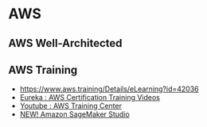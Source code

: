 # AWS
## AWS Well-Architected
## AWS Training
* https://www.aws.training/Details/eLearning?id=42036
* [Eureka : AWS Certification Training Videos](https://www.youtube.com/watch?v=k1RI5locZE4&list=PL9ooVrP1hQOFWxRJcGdCot7AgJu29SVV3)
* [Youtube : AWS Training Center](https://www.youtube.com/channel/UC1Yf7IBfhSNFTIyb7v83o_g/playlists)
* [NEW! Amazon SageMaker Studio](https://www.youtube.com/watch?v=9LbZHcGN38U&list=PLJgojBtbsuc0MjdtpJPo4g4PL8mMsd2nK)
##
